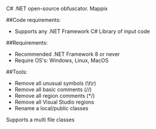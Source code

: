 C# .NET open-source obfuscator. Mappix

##Code requirements:
- Supports any .NET Framework C# Library of input code

##Requirements:
- Recommended .NET Framework 8 or never
- Require OS's: Windows, Linux, MacOS

##Tools:
- Remove all unusual symbols (\t\r)
- Remove all basic comments (//)
- Remove all region comments (*/)
- Remove all Visual Studio regions
- Rename a local/public classes

Supports a multi file classes 
